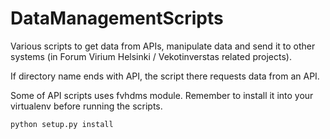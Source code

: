 # DataManagementScripts
Various scripts to get data from APIs, 
manipulate data and send it to other systems 
(in Forum Virium Helsinki / Vekotinverstas related projects).

If directory name ends with API, the script there requests
data from an API.

Some of API scripts uses fvhdms module. 
Remember to install it into your virtualenv before running the scripts.

`python setup.py install`

